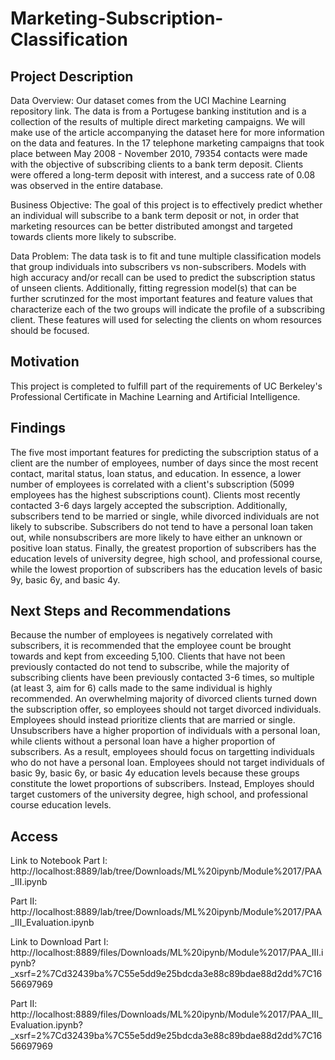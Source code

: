 # Marketing-Subscription-Classification

## Project Description

Data Overview: Our dataset comes from the UCI Machine Learning repository link. The data is from a Portugese banking institution and is a collection of the results of multiple direct marketing campaigns. We will make use of the article accompanying the dataset here for more information on the data and features. In the 17 telephone marketing campaigns that took place between May 2008 - November 2010, 79354 contacts were made with the objective of subscribing clients to a bank term deposit. Clients were offered a long-term deposit with interest, and a success rate of 0.08 was observed in the entire database.

Business Objective: The goal of this project is to effectively predict whether an individual will subscribe to a bank term deposit or not, in order that marketing resources can be better distributed amongst and targeted towards clients more likely to subscribe.

Data Problem: The data task is to fit and tune multiple classification models that group individuals into subscribers vs non-subscribers. Models with high accuracy and/or recall can be used to predict the subscription status of unseen clients. Additionally, fitting regression model(s) that can be further scrutinzed for the most important features and feature values that characterize each of the two groups will indicate the profile of a subscribing client. These features will used for selecting the clients on whom resources should be focused.

## Motivation

This project is completed to fulfill part of the requirements of UC Berkeley's Professional Certificate in Machine Learning and Artificial Intelligence.

## Findings

The five most important features for predicting the subscription status of a client are the number of employees, number of days since the most recent contact, marital status, loan status, and education. In essence, a lower number of employees is correlated with a client's subscription (5099 employees has the highest subscriptions count). Clients most recently contacted 3-6 days largely accepted the subscription. Additionally, subscribers tend to be married or single, while divorced individuals are not likely to subscribe. Subscribers do not tend to have a personal loan taken out, while nonsubscribers are more likely to have either an unknown or positive loan status. Finally, the greatest proportion of subscribers has the education levels of university degree, high school, and professional course, while the lowest proportion of subscribers has the education levels of basic 9y, basic 6y, and basic 4y.

## Next Steps and Recommendations 

Because the number of employees is negatively correlated with subscribers, it is recommended that the employee count be brought towards and kept from exceeding 5,100.
Clients that have not been previously contacted do not tend to subscribe, while the majority of subscribing clients have been previously contacted 3-6 times, so multiple (at least 3, aim for 6) calls made to the same individual is highly recommended.
An overwhelming majority of divorced clients turned down the subscription offer, so employees should not target divorced individuals.
Employees should instead prioritize clients that are married or single.
Unsubscribers have a higher proportion of individuals with a personal loan, while clients without a personal loan have a higher proportion of subscribers. As a result, employees should focus on targetting individuals who do not have a personal loan.
Employees should not target individuals of basic 9y, basic 6y, or basic 4y education levels because these groups constitute the lowet proportions of subscribers.
Instead, Employes should target customers of the university degree, high school, and professional course education levels.

## Access
Link to Notebook
Part I: http://localhost:8889/lab/tree/Downloads/ML%20ipynb/Module%2017/PAA_III.ipynb

Part II: http://localhost:8889/lab/tree/Downloads/ML%20ipynb/Module%2017/PAA_III_Evaluation.ipynb

Link to Download 
Part I: http://localhost:8889/files/Downloads/ML%20ipynb/Module%2017/PAA_III.ipynb?_xsrf=2%7Cd32439ba%7C55e5dd9e25bdcda3e88c89bdae88d2dd%7C1656697969

Part II: http://localhost:8889/files/Downloads/ML%20ipynb/Module%2017/PAA_III_Evaluation.ipynb?_xsrf=2%7Cd32439ba%7C55e5dd9e25bdcda3e88c89bdae88d2dd%7C1656697969
